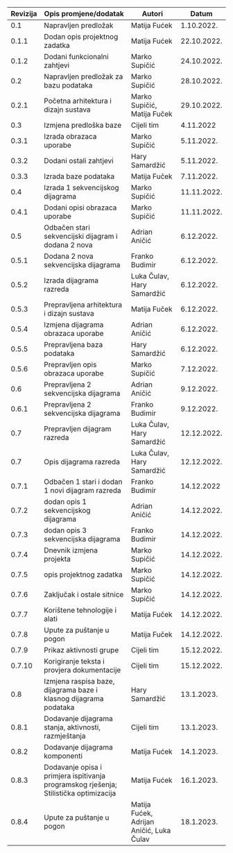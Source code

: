 | Revizija | Opis promjene/dodatak                                                                 | Autori                                   | Datum       |
| -------- | ------------------------------------------------------------------------------------- | ---------------------------------------- | ----------- |
| 0.1      | Napravljen predložak                                                                  | Matija Fućek                             | 1.10.2022.  |
| 0.1.1    | Dodan opis projektnog zadatka                                                         | Matija Fućek                             | 22.10.2022. |
| 0.1.2    | Dodani funkcionalni zahtjevi                                                          | Marko Supičić                            | 24.10.2022. |
| 0.2      | Napravljen predložak za bazu podataka                                                 | Marko Supičić                            | 28.10.2022. |
| 0.2.1    | Početna arhitektura i dizajn sustava                                                  | Marko Supičić, Matija Fuček              | 29.10.2022. |
| 0.3      | Izmjena predloška baze                                                                | Cijeli tim                               | 4.11.2022   |
| 0.3.1    | Izrada obrazaca uporabe                                                               | Marko Supičić                            | 5.11.2022.  |
| 0.3.2    | Dodani ostali zahtjevi                                                                | Hary Samardžić                           | 5.11.2022.  |
| 0.3.3    | Izrada baze podataka                                                                  | Matija Fuček                             | 7.11.2022.  |
| 0.4      | Izrada 1 sekvencijskog dijagrama                                                      | Marko Supičić                            | 11.11.2022. |
| 0.4.1    | Dodani opisi obrazaca uporabe                                                         | Marko Supičić                            | 11.11.2022. |
| 0.5      | Odbačen stari sekvencijski dijagram i dodana 2 nova                                   | Adrian Aničić                            | 6.12.2022.  |
| 0.5.1    | Dodana 2 nova sekvencijska dijagrama                                                  | Franko Budimir                           | 6.12.2022.  |
| 0.5.2    | Izrada dijagrama razreda                                                              | Luka Čulav, Hary Samardžić               | 6.12.2022.  |
| 0.5.3    | Prepravljena arhitektura i dizajn sustava                                             | Matija Fuček                             | 6.12.2022.  |
| 0.5.4    | Izmjena dijagrama obrazaca uporabe                                                    | Adrian Aničić                            | 6.12.2022.  |
| 0.5.5    | Prepravljena baza podataka                                                            | Hary Samardžić                           | 6.12.2022.  |
| 0.5.6    | Prepravljen opis obrazaca uporabe                                                     | Marko Supičić                            | 7.12.2022.  |
| 0.6      | Prepravljena 2 sekvencijska dijagrama                                                 | Adrian Aničić                            | 9.12.2022.  |
| 0.6.1    | Prepravljena 2 sekvencijska dijagrama                                                 | Franko Budimir                           | 9.12.2022.  |
| 0.7      | Prepravljen dijagram razreda                                                          | Luka Čulav, Hary Samardžić               | 12.12.2022. |
| 0.7      | Opis dijagrama razreda                                                                | Luka Čulav, Hary Samardžić               | 12.12.2022. |
| 0.7.1    | Odbačen 1 stari i dodan 1 novi dijagram razreda                                       | Franko Budimir                           | 14.12.2022  |
| 0.7.2    | dodan opis 1 sekvencijskog dijagrama                                                  | Adrian Aničić                            | 14.12.2022. |
| 0.7.3    | dodan opis 3 sekvencijska dijagrama                                                   | Franko Budimir                           | 14.12.2022. |
| 0.7.4    | Dnevnik izmjena projekta                                                              | Marko Supičić                            | 14.12.2022. |
| 0.7.5    | opis projektnog zadatka                                                               | Marko Supičić                            | 14.12.2022. |
| 0.7.6    | Zaključak i ostale sitnice                                                            | Marko Supičić                            | 14.12.2022. |
| 0.7.7    | Korištene tehnologije i alati                                                         | Matija Fuček                             | 14.12.2022. |
| 0.7.8    | Upute za puštanje u pogon                                                             | Matija Fuček                             | 14.12.2022. |
| 0.7.9    | Prikaz aktivnosti grupe                                                               | Cijeli tim                               | 15.12.2022. |
| 0.7.10   | Korigiranje teksta i provjera dokumentacije                                           | Cijeli tim                               | 15.12.2022. |
| 0.8      | Izmjena raspisa baze, dijagrama baze i klasnog dijagrama podataka                     | Hary Samardžić                           | 13.1.2023.  |
| 0.8.1    | Dodavanje dijagrama stanja, aktivnosti, razmještanja                                  | Cijeli tim                               | 13.1.2023.  |
| 0.8.2    | Dodavanje dijagrama komponenti                                                        | Matija Fućek                             | 14.1.2023.  |
| 0.8.3    | Dodavanje opisa i primjera ispitivanja programskog rješenja; Stilistička optimizacija | Matija Fućek                             | 16.1.2023.  |
| 0.8.4    | Upute za puštanje u pogon                                                             | Matija Fućek, Adrijan Aničić, Luka Čulav | 18.1.2023.  |
